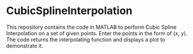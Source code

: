 # CubicSplineInterpolation
This repository contains the code in MATLAB to perform Cubic Spline Interpolation on a set of given points. Enter the points in the form of (x, y). The code returns the interpolating function and displays a plot to demonstrate it.
